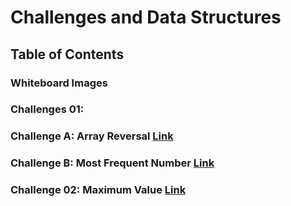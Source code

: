 # Challenges and Data Structures

## Table of Contents

### Whiteboard Images

### Challenges 01:
### Challenge A: Array Reversal  [Link](https://github.com/Moayadhamdan/challenges-and-data-structures/blob/main/whiteboard-challenges/assets/Array%20Reversal.PNG)
### Challenge B: Most Frequent Number  [Link](https://github.com/Moayadhamdan/challenges-and-data-structures/blob/main/whiteboard-challenges/assets/Most%20Frequent%20Number.PNG)

### Challenge 02: Maximum Value  [Link](https://github.com/Moayadhamdan/challenges-and-data-structures/blob/main/whiteboard-challenges/assets/Maximum%20Value.PNG)
